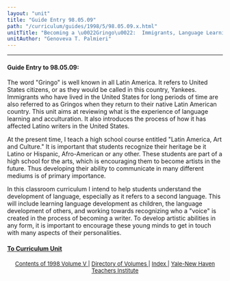 ```yaml
---
layout: "unit"
title: "Guide Entry 98.05.09"
path: "/curriculum/guides/1998/5/98.05.09.x.html"
unitTitle: "Becoming a \u0022Gringo\u0022:  Immigrants, Language Learning and Acculturation"
unitAuthor: "Genoveva T. Palmieri"
---
```

<body>
 <p>
 </p>
 <hr/>
 <h4>
  Guide Entry to 98.05.09:
 </h4>
 The word "Gringo" is well known in all Latin America.  It refers to United States citizens, or as they would be called in this country, Yankees.  Immigrants who have lived in the United States for long periods of time are also referred to as Gringos when they return to their native Latin American country.  This unit aims at reviewing what is the experience of language learning and acculturation.  It also introduces the process of how it has affected Latino writers in the United States.
 <p>
  At the present time, I teach a high school course entitled "Latin America, Art and Culture."  It is important that students recognize their heritage be it Latino or Hispanic, Afro-American or any other.  These students are part of a high school for the arts, which is encouraging them to become artists in the future.  Thus developing their ability to communicate in many different mediums is of primary importance.
 </p>
 <p>
  In this classroom curriculum I intend to help students understand the development of language, especially as it refers to a second language.  This will include learning language development as children, the language development of others, and working towards recognizing who a "voice" is created in the process of becoming a writer.  To develop artistic abilities in any form, it is important to encourage these young minds to get in touch with many aspects of their personalities.
 </p>
 <p>
 </p>
 <p>
 </p>
 <h4>
  <a href="../../../units/1998/5/98.05.09.x.html">
   To Curriculum Unit
  </a>
 </h4>
 <center>
  <font size="-1">
   <a href="../../../units/1998/5/">
    Contents of 1998 Volume V
   </a>
   |
   <a href="../../../units/">
    Directory of Volumes
   </a>
   |
   <a href="../../../indexes/">
    Index
   </a>
   |
   <a href="../../../../">
    Yale-New Haven Teachers Institute
   </a>
  </font>
 </center>
</body>